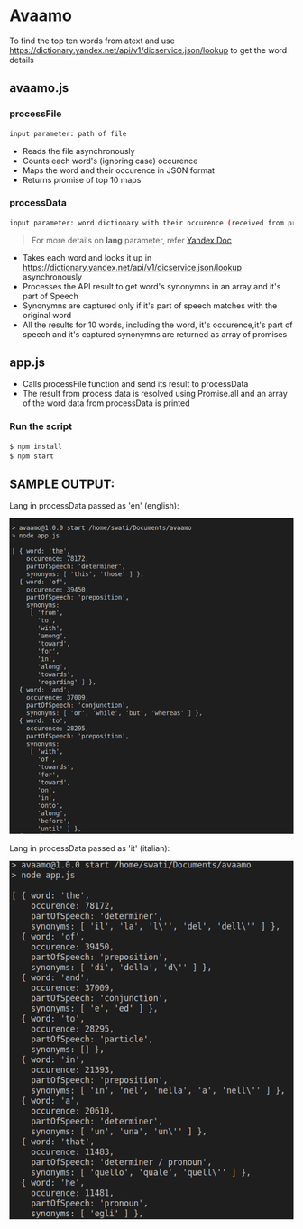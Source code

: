 # Avaamo
To find the top ten words from atext and use https://dictionary.yandex.net/api/v1/dicservice.json/lookup to get the word details

## avaamo.js
### processFile
```sh
input parameter: path of file
```
 - Reads the file asynchronously
 - Counts each word's (ignoring case) occurence
 - Maps the word and their occurence in JSON format
 - Returns promise of top 10 maps
 
### processData
```sh
input parameter: word dictionary with their occurence (received from processFile), language code (language of synonymns)
```
> For more details on **lang** parameter, refer [Yandex Doc](https://yandex.com/dev/dictionary/doc/dg/reference/getLangs-docpage/)

 - Takes each word and looks it up in https://dictionary.yandex.net/api/v1/dicservice.json/lookup asynchronously
 - Processes the API result to get word's synonymns in an array and it's part of Speech
 - Synonymns are captured only if it's part of speech matches with the original word
 - All the results for 10 words, including the word, it's occurence,it's part of speech and it's captured synonymns are returned as array of promises

 
## app.js
 - Calls processFile function and send its result to processData
 - The result from process data is resolved using Promise.all and an array of the word data from processData is printed
 
### Run the script

```sh
$ npm install
$ npm start
```

## SAMPLE OUTPUT:

Lang in processData passed as 'en' (english):


![lang='en'](https://github.com/Swati-Sneha/avaamo/blob/main/screenshots/en.png)

Lang in processData passed as 'it' (italian):


![lang='it'](https://github.com/Swati-Sneha/avaamo/blob/main/screenshots/it.png)
